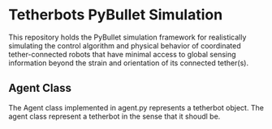 # Tetherbots PyBullet Simulation

This repository holds the PyBullet simulation framework for realistically simulating the control algorithm and physical behavior of coordinated tether-connected robots that have minimal access to global sensing information beyond the strain and orientation of its connected tether(s).

## Agent Class

The Agent class implemented in agent.py represents a tetherbot object. The agent class represent a tetherbot in the sense that it shoudl be.
